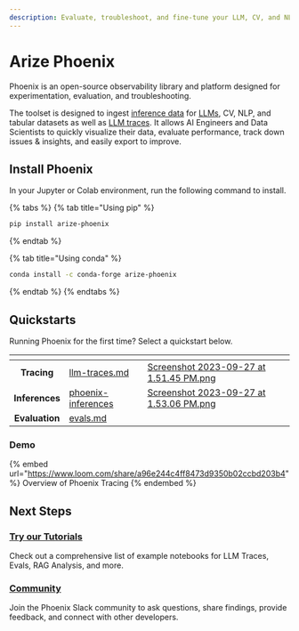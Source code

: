 ```yaml
---
description: Evaluate, troubleshoot, and fine-tune your LLM, CV, and NLP models.
---
```


# Arize Phoenix

Phoenix is an open-source observability library and platform designed for experimentation, evaluation, and troubleshooting.

The toolset is designed to ingest [inference data](quickstart/phoenix-inferences/inferences.md) for [LLMs](concepts/llm-observability.md), CV, NLP, and tabular datasets as well as [LLM traces](quickstart/llm-traces.md). It allows AI Engineers and Data Scientists to quickly visualize their data, evaluate performance, track down issues & insights, and easily export to improve.&#x20;

## Install Phoenix

In your Jupyter or Colab environment, run the following command to install.

{% tabs %}
{% tab title="Using pip" %}
```sh
pip install arize-phoenix
```
{% endtab %}

{% tab title="Using conda" %}
```sh
conda install -c conda-forge arize-phoenix
```
{% endtab %}
{% endtabs %}

## Quickstarts

Running Phoenix for the first time? Select a quickstart below.&#x20;

<table data-card-size="large" data-view="cards"><thead><tr><th align="center"></th><th data-hidden data-card-target data-type="content-ref"></th><th data-hidden data-card-cover data-type="files"></th></tr></thead><tbody><tr><td align="center"><strong>Tracing</strong> </td><td><a href="quickstart/llm-traces.md">llm-traces.md</a></td><td><a href=".gitbook/assets/Screenshot 2023-09-27 at 1.51.45 PM.png">Screenshot 2023-09-27 at 1.51.45 PM.png</a></td></tr><tr><td align="center"><strong>Inferences</strong></td><td><a href="quickstart/phoenix-inferences/">phoenix-inferences</a></td><td><a href=".gitbook/assets/Screenshot 2023-09-27 at 1.53.06 PM.png">Screenshot 2023-09-27 at 1.53.06 PM.png</a></td></tr><tr><td align="center"><strong>Evaluation</strong></td><td><a href="quickstart/evals.md">evals.md</a></td><td></td></tr></tbody></table>

### Demo

{% embed url="https://www.loom.com/share/a96e244c4ff8473d9350b02ccbd203b4" %}
Overview of Phoenix Tracing
{% endembed %}

## Next Steps

### [Try our Tutorials](notebooks.md)

Check out a comprehensive list of example notebooks for LLM Traces, Evals, RAG Analysis, and more. &#x20;

### [Community](https://join.slack.com/t/arize-ai/shared\_invite/zt-1ppbtg5dd-1CYmQO4dWF4zvXFiONTjMg)

Join the Phoenix Slack community to ask questions, share findings, provide feedback, and connect with other developers.&#x20;

